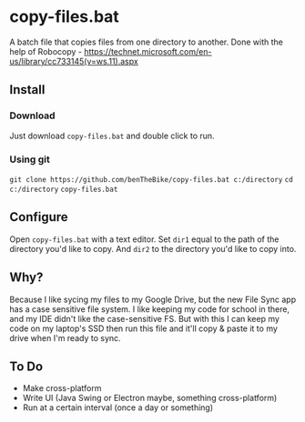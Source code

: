 # copy-files.bat
A batch file that copies files from one directory to another. Done with the help of Robocopy - https://technet.microsoft.com/en-us/library/cc733145(v=ws.11).aspx

## Install
### Download
Just download ```copy-files.bat``` and double click to run.
### Using git
```git clone https://github.com/benTheBike/copy-files.bat c:/directory```
```cd c:/directory```
```copy-files.bat```

## Configure
Open ```copy-files.bat``` with a text editor. Set ```dir1``` equal to the path of the directory you'd like to copy. And ```dir2``` to the directory you'd like to copy into.

## Why?
Because I like sycing my files to my Google Drive, but the new File Sync app has a case sensitive file system. I like keeping my code for school in there, and my IDE didn't like the case-sensitive FS. But with this I can keep my code on my laptop's SSD then run this file and it'll copy & paste it to my drive when I'm ready to sync.

## To Do
- Make cross-platform
- Write UI (Java Swing or Electron maybe, something cross-platform)
- Run at a certain interval (once a day or something)
